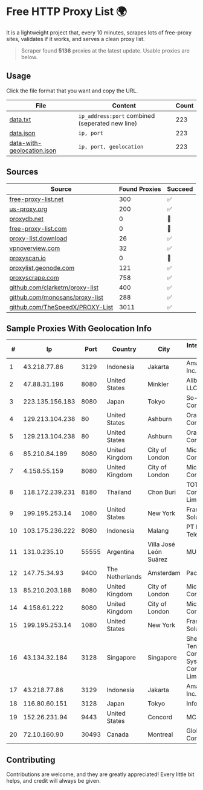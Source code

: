 
# Free HTTP Proxy List 🌍

It is a lightweight project that, every 10 minutes, scrapes lots of free-proxy sites, validates if it works, and serves a clean proxy list.


> Scraper found **5136** proxies at the latest update. Usable proxies are below.

## Usage

Click the file format that you want and copy the URL.


|File|Content|Count|
|----|-------|-----|
|[data.txt](https://raw.githubusercontent.com/themiralay/Proxy-List-World/master/data.txt)|`ip_address:port` combined (seperated new line)|223|
|[data.json](https://raw.githubusercontent.com/themiralay/Proxy-List-World/master/data.json)|`ip, port`|223|
|[data-with-geolocation.json](https://raw.githubusercontent.com/themiralay/Proxy-List-World/master/data-with-geolocation.json)|`ip, port, geolocation`|223|

## Sources

|Source|Found Proxies|Succeed|
|------|-------------|-------|
|[free-proxy-list.net](https://free-proxy-list.net)|300|✅|
|[us-proxy.org](https://www.us-proxy.org)|200|✅|
|[proxydb.net](http://proxydb.net)|0|🚫|
|[free-proxy-list.com](https://free-proxy-list.com/?page=&port=&type%5B%5D=http&type%5B%5D=https&up_time=0&search=Search)|0|🚫|
|[proxy-list.download](https://www.proxy-list.download/HTTP)|26|✅|
|[vpnoverview.com](https://vpnoverview.com/privacy/anonymous-browsing/free-proxy-servers)|32|✅|
|[proxyscan.io](https://www.proxyscan.io)|0|🚫|
|[proxylist.geonode.com](https://proxylist.geonode.com/api/proxy-list?limit=300&page=1&sort_by=lastChecked&sort_type=desc&protocols=http,https)|121|✅|
|[proxyscrape.com](https://api.proxyscrape.com/v2/?request=displayproxies&protocol=http&timeout=10000&country=all&ssl=all&anonymity=all)|758|✅|
|[github.com/clarketm/proxy-list](https://raw.githubusercontent.com/clarketm/proxy-list/master/proxy-list-raw.txt)|400|✅|
|[github.com/monosans/proxy-list](https://raw.githubusercontent.com/monosans/proxy-list/main/proxies/http.txt)|288|✅|
|[github.com/TheSpeedX/PROXY-List](https://raw.githubusercontent.com/TheSpeedX/PROXY-List/master/http.txt)|3011|✅|


## Sample Proxies With Geolocation Info

|#|Ip|Port|Country|City|Internet Service Provider|
|-|--|----|-------|----|-------------------------|
|1|43.218.77.86|3129|Indonesia|Jakarta|Amazon.com, Inc.|
|2|47.88.31.196|8080|United States|Minkler|Alibaba.com LLC|
|3|223.135.156.183|8080|Japan|Tokyo|So-net Corporation|
|4|129.213.104.238|80|United States|Ashburn|Oracle Corporation|
|5|129.213.104.238|80|United States|Ashburn|Oracle Corporation|
|6|85.210.84.189|8080|United Kingdom|City of London|Microsoft Corporation|
|7|4.158.55.159|8080|United Kingdom|City of London|Microsoft Corporation|
|8|118.172.239.231|8180|Thailand|Chon Buri|TOT Public Company Limited|
|9|199.195.253.14|1080|United States|New York|FranTech Solutions|
|10|103.175.236.222|8080|Indonesia|Malang|PT Marva Global Telekomunikasi|
|11|131.0.235.10|55555|Argentina|Villa José León Suárez|MUSURIT|
|12|147.75.34.93|9400|The Netherlands|Amsterdam|Packet Host, Inc.|
|13|85.210.203.188|8080|United Kingdom|City of London|Microsoft Corporation|
|14|4.158.61.222|8080|United Kingdom|City of London|Microsoft Corporation|
|15|199.195.253.14|1080|United States|New York|FranTech Solutions|
|16|43.134.32.184|3128|Singapore|Singapore|Shenzhen Tencent Computer Systems Company Limited|
|17|43.218.77.86|3129|Indonesia|Jakarta|Amazon.com, Inc.|
|18|116.80.60.151|3128|Japan|Tokyo|InfoSphere|
|19|152.26.231.94|9443|United States|Concord|MCNC|
|20|72.10.160.90|30493|Canada|Montreal|GloboTech Communications|



## Contributing

Contributions are welcome, and they are greatly appreciated! Every
little bit helps, and credit will always be given.

